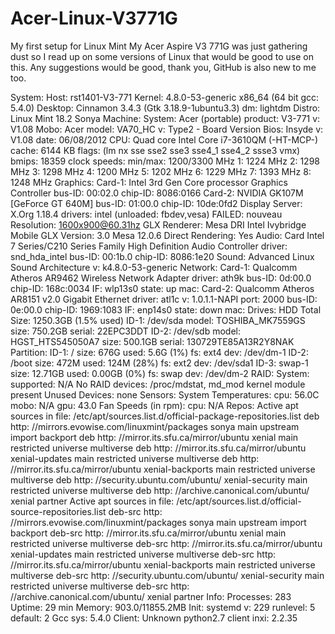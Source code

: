# Acer-Linux-V3771G
My first setup for Linux Mint
 My Acer Aspire V3 771G was just gathering dust so I read up on some versions of Linux that would be good to use on this. Any suggestions would be good, thank you, GitHub is also new to me too.
 
System:    Host: rst1401-V3-771 Kernel: 4.8.0-53-generic x86_64 (64 bit gcc: 5.4.0)
           Desktop: Cinnamon 3.4.3 (Gtk 3.18.9-1ubuntu3.3) dm: lightdm Distro: Linux Mint 18.2 Sonya
Machine:   System: Acer (portable) product: V3-771 v: V1.08
           Mobo: Acer model: VA70_HC v: Type2 - Board Version Bios: Insyde v: V1.08 date: 06/08/2012
CPU:       Quad core Intel Core i7-3610QM (-HT-MCP-) cache: 6144 KB
           flags: (lm nx sse sse2 sse3 sse4_1 sse4_2 ssse3 vmx) bmips: 18359
           clock speeds: min/max: 1200/3300 MHz 1: 1224 MHz 2: 1298 MHz 3: 1298 MHz 4: 1200 MHz
           5: 1202 MHz 6: 1229 MHz 7: 1393 MHz 8: 1248 MHz
Graphics:  Card-1: Intel 3rd Gen Core processor Graphics Controller bus-ID: 00:02.0 chip-ID: 8086:0166
           Card-2: NVIDIA GK107M [GeForce GT 640M] bus-ID: 01:00.0 chip-ID: 10de:0fd2
           Display Server: X.Org 1.18.4 drivers: intel (unloaded: fbdev,vesa) FAILED: nouveau
           Resolution: 1600x900@60.31hz
           GLX Renderer: Mesa DRI Intel Ivybridge Mobile
           GLX Version: 3.0 Mesa 12.0.6 Direct Rendering: Yes
Audio:     Card Intel 7 Series/C210 Series Family High Definition Audio Controller
           driver: snd_hda_intel bus-ID: 00:1b.0 chip-ID: 8086:1e20
           Sound: Advanced Linux Sound Architecture v: k4.8.0-53-generic
Network:   Card-1: Qualcomm Atheros AR9462 Wireless Network Adapter
           driver: ath9k bus-ID: 0d:00.0 chip-ID: 168c:0034
           IF: wlp13s0 state: up mac: <filter>
           Card-2: Qualcomm Atheros AR8151 v2.0 Gigabit Ethernet
           driver: atl1c v: 1.0.1.1-NAPI port: 2000 bus-ID: 0e:00.0 chip-ID: 1969:1083
           IF: enp14s0 state: down mac: <filter>
Drives:    HDD Total Size: 1250.3GB (1.5% used)
           ID-1: /dev/sda model: TOSHIBA_MK7559GS size: 750.2GB serial: 22EPC3DDT
           ID-2: /dev/sdb model: HGST_HTS545050A7 size: 500.1GB serial: 130729TE85A13R2Y8NAK
Partition: ID-1: / size: 676G used: 5.6G (1%) fs: ext4 dev: /dev/dm-1
           ID-2: /boot size: 472M used: 124M (28%) fs: ext2 dev: /dev/sda1
           ID-3: swap-1 size: 12.71GB used: 0.00GB (0%) fs: swap dev: /dev/dm-2
RAID:      System: supported: N/A
           No RAID devices: /proc/mdstat, md_mod kernel module present
           Unused Devices: none
Sensors:   System Temperatures: cpu: 56.0C mobo: N/A gpu: 43.0
           Fan Speeds (in rpm): cpu: N/A
Repos:     Active apt sources in file: /etc/apt/sources.list.d/official-package-repositories.list
           deb http: //mirrors.evowise.com/linuxmint/packages sonya main upstream import backport
           deb http: //mirror.its.sfu.ca/mirror/ubuntu xenial main restricted universe multiverse
           deb http: //mirror.its.sfu.ca/mirror/ubuntu xenial-updates main restricted universe multiverse
           deb http: //mirror.its.sfu.ca/mirror/ubuntu xenial-backports main restricted universe multiverse
           deb http: //security.ubuntu.com/ubuntu/ xenial-security main restricted universe multiverse
           deb http: //archive.canonical.com/ubuntu/ xenial partner
           Active apt sources in file: /etc/apt/sources.list.d/official-source-repositories.list
           deb-src http: //mirrors.evowise.com/linuxmint/packages sonya main upstream import backport
           deb-src http: //mirror.its.sfu.ca/mirror/ubuntu xenial main restricted universe multiverse
           deb-src http: //mirror.its.sfu.ca/mirror/ubuntu xenial-updates main restricted universe multiverse
           deb-src http: //mirror.its.sfu.ca/mirror/ubuntu xenial-backports main restricted universe multiverse
           deb-src http: //security.ubuntu.com/ubuntu/ xenial-security main restricted universe multiverse
           deb-src http: //archive.canonical.com/ubuntu/ xenial partner
Info:      Processes: 283 Uptime: 29 min Memory: 903.0/11855.2MB
           Init: systemd v: 229 runlevel: 5 default: 2 Gcc sys: 5.4.0
           Client: Unknown python2.7 client inxi: 2.2.35
